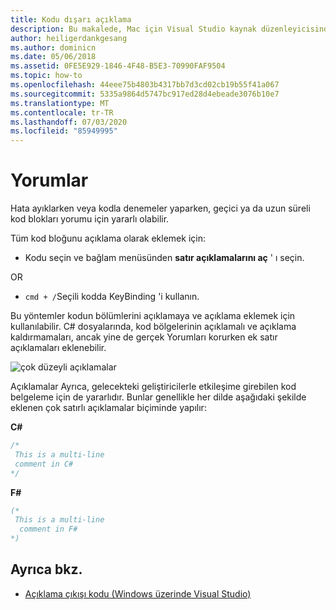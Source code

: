 ```yaml
---
title: Kodu dışarı açıklama
description: Bu makalede, Mac için Visual Studio kaynak düzenleyicisinde yorumların kullanılması açıklanmaktadır
author: heiligerdankgesang
ms.author: dominicn
ms.date: 05/06/2018
ms.assetid: 0FE5E929-1846-4F48-B5E3-70990FAF9504
ms.topic: how-to
ms.openlocfilehash: 44eee75b4803b4317bb7d3cd02cb19b55f41a067
ms.sourcegitcommit: 5335a9864d5747bc917ed28d4ebeade3076b10e7
ms.translationtype: MT
ms.contentlocale: tr-TR
ms.lasthandoff: 07/03/2020
ms.locfileid: "85949995"
---
```

# <a name="comments"></a>Yorumlar

Hata ayıklarken veya kodla denemeler yaparken, geçici ya da uzun süreli kod blokları yorumu için yararlı olabilir.

Tüm kod bloğunu açıklama olarak eklemek için:

* Kodu seçin ve bağlam menüsünden **satır açıklamalarını aç** ' ı seçin.

OR

* `cmd + /`Seçili kodda KeyBinding 'i kullanın.

Bu yöntemler kodun bölümlerini açıklamaya ve açıklama eklemek için kullanılabilir. C# dosyalarında, kod bölgelerinin açıklamalı ve açıklama kaldırmamaları, ancak yine de gerçek Yorumları korurken ek satır açıklamaları eklenebilir.

![çok düzeyli açıklamalar](media/source-editor-image8.png)

Açıklamalar Ayrıca, gelecekteki geliştiricilerle etkileşime girebilen kod belgeleme için de yararlıdır. Bunlar genellikle her dilde aşağıdaki şekilde eklenen çok satırlı açıklamalar biçiminde yapılır:

**C#**

```csharp
/*
 This is a multi-line
 comment in C#
*/
```

**F#**

```fsharp
(*
 This is a multi-line
  comment in F#
*)
```

## <a name="see-also"></a>Ayrıca bkz.

- [Açıklama çıkışı kodu (Windows üzerinde Visual Studio)](/visualstudio/ide/quickstart-editor#comment-out-code)
